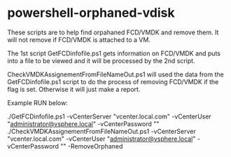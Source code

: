 # powershell-orphaned-vdisk
These scripts are to help find orpahaned FCD/VMDK and remove them. It will not remove if FCD/VMDK is attached to a VM.

The 1st script GetFCDinfofile.ps1 gets information on FCD/VMDK and puts into a file to be viewed and it will be processed by the 2nd script.

CheckVMDKAssignementFromFileNameOut.ps1 will used the data from the GetFCDinfofile.ps1 script to do the process of removing FCD/VMDK if the flag is set. Otherwise it will just make a report.


Example RUN below:

./GetFCDinfofile.ps1  -vCenterServer "vcenter.local.com" -vCenterUser "administrator@vsphere.local" -vCenterPassword ""
./CheckVMDKAssignementFromFileNameOut.ps1  -vCenterServer "vcenter.local.com" -vCenterUser "administrator@vsphere.local" -vCenterPassword "" -RemoveOrphaned 
